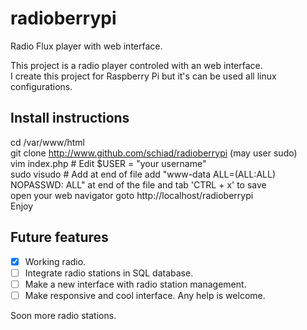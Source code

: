 # radioberrypi
Radio Flux player with web interface. <br>

This project is a radio player controled with an web interface. <br>
I create this project for Raspberry Pi but it's can be used all linux configurations. <br>

## Install instructions

cd /var/www/html <br>
git clone http://www.github.com/schiad/radioberrypi (may user sudo) <br>
vim index.php # Edit $USER = "your username" <br>
sudo visudo # Add at end of file add "www-data ALL=(ALL:ALL) NOPASSWD: ALL" at end of the file and tab 'CTRL + x' to save <br>
open your web navigator goto http://localhost/radioberrypi <br>
Enjoy <br>

## Future features
- [x] Working radio.
- [ ] Integrate radio stations in SQL database.
- [ ] Make a new interface with radio station management.
- [ ] Make responsive and cool interface.
Any help is welcome.

Soon more radio stations.

